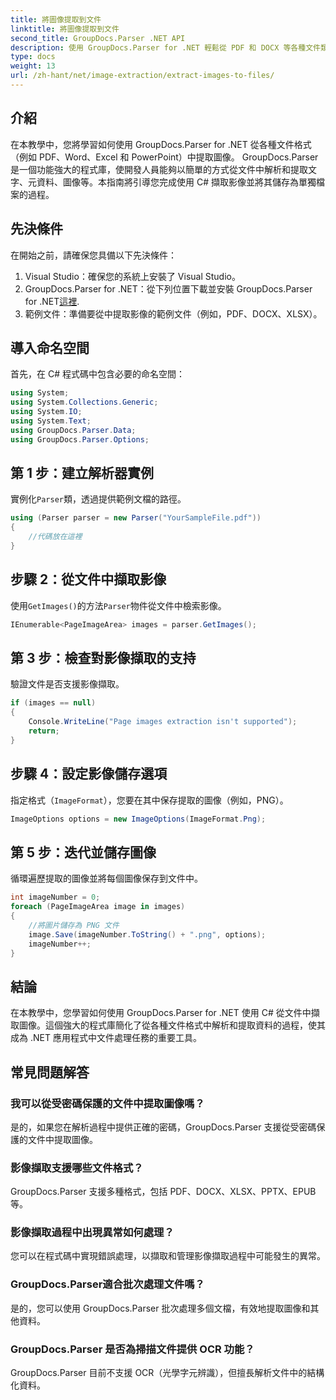 ```yaml
---
title: 將圖像提取到文件
linktitle: 將圖像提取到文件
second_title: GroupDocs.Parser .NET API
description: 使用 GroupDocs.Parser for .NET 輕鬆從 PDF 和 DOCX 等各種文件類型中擷取影像。簡化您的文件解析任務。
type: docs
weight: 13
url: /zh-hant/net/image-extraction/extract-images-to-files/
---
```

## 介紹
在本教學中，您將學習如何使用 GroupDocs.Parser for .NET 從各種文件格式（例如 PDF、Word、Excel 和 PowerPoint）中提取圖像。 GroupDocs.Parser 是一個功能強大的程式庫，使開發人員能夠以簡單的方式從文件中解析和提取文字、元資料、圖像等。本指南將引導您完成使用 C# 擷取影像並將其儲存為單獨檔案的過程。
## 先決條件
在開始之前，請確保您具備以下先決條件：
1. Visual Studio：確保您的系統上安裝了 Visual Studio。
2.  GroupDocs.Parser for .NET：從下列位置下載並安裝 GroupDocs.Parser for .NET[這裡](https://releases.groupdocs.com/parser/net/).
3. 範例文件：準備要從中提取影像的範例文件（例如，PDF、DOCX、XLSX）。

## 導入命名空間
首先，在 C# 程式碼中包含必要的命名空間：
```csharp
using System;
using System.Collections.Generic;
using System.IO;
using System.Text;
using GroupDocs.Parser.Data;
using GroupDocs.Parser.Options;
```
## 第 1 步：建立解析器實例
實例化`Parser`類，透過提供範例文檔的路徑。
```csharp
using (Parser parser = new Parser("YourSampleFile.pdf"))
{
    //代碼放在這裡
}
```
## 步驟 2：從文件中擷取影像
使用`GetImages()`的方法`Parser`物件從文件中檢索影像。
```csharp
IEnumerable<PageImageArea> images = parser.GetImages();
```
## 第 3 步：檢查對影像擷取的支持
驗證文件是否支援影像擷取。
```csharp
if (images == null)
{
    Console.WriteLine("Page images extraction isn't supported");
    return;
}
```
## 步驟 4：設定影像儲存選項
指定格式（`ImageFormat`），您要在其中保存提取的圖像（例如，PNG）。
```csharp
ImageOptions options = new ImageOptions(ImageFormat.Png);
```
## 第 5 步：迭代並儲存圖像
循環遍歷提取的圖像並將每個圖像保存到文件中。
```csharp
int imageNumber = 0;
foreach (PageImageArea image in images)
{
    //將圖片儲存為 PNG 文件
    image.Save(imageNumber.ToString() + ".png", options);
    imageNumber++;
}
```

## 結論
在本教學中，您學習如何使用 GroupDocs.Parser for .NET 使用 C# 從文件中擷取圖像。這個強大的程式庫簡化了從各種文件格式中解析和提取資料的過程，使其成為 .NET 應用程式中文件處理任務的重要工具。

## 常見問題解答
### 我可以從受密碼保護的文件中提取圖像嗎？
是的，如果您在解析過程中提供正確的密碼，GroupDocs.Parser 支援從受密碼保護的文件中提取圖像。
### 影像擷取支援哪些文件格式？
GroupDocs.Parser 支援多種格式，包括 PDF、DOCX、XLSX、PPTX、EPUB 等。
### 影像擷取過程中出現異常如何處理？
您可以在程式碼中實現錯誤處理，以擷取和管理影像擷取過程中可能發生的異常。
### GroupDocs.Parser適合批次處理文件嗎？
是的，您可以使用 GroupDocs.Parser 批次處理多個文檔，有效地提取圖像和其他資料。
### GroupDocs.Parser 是否為掃描文件提供 OCR 功能？
GroupDocs.Parser 目前不支援 OCR（光學字元辨識），但擅長解析文件中的結構化資料。
